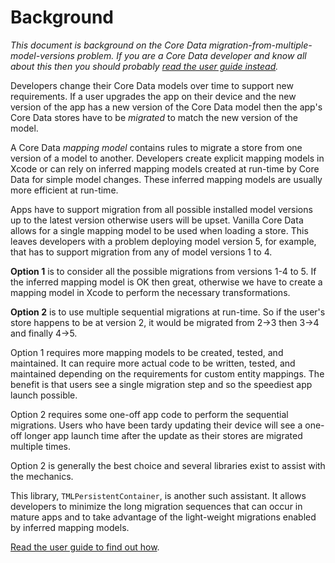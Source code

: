 <!--
TMLPersistentContainer
Usage.md
Distributed under the ISC license, see LICENSE.
-->
# Background

*This document is background on the Core Data
migration-from-multiple-model-versions problem.  If you are a Core Data
developer and know all about this then you should probably [read the user guide
instead](usage.html).*

Developers change their Core Data models over time to support new requirements.
If a user upgrades the app on their device and the new version of the app has a
new version of the Core Data model then the app's Core Data stores have to be
*migrated* to match the new version of the model.  

A Core Data *mapping model* contains rules to migrate a store from one version
of a model to another.  Developers create explicit mapping models in Xcode
or can rely on inferred mapping models created at run-time by Core Data for
simple model changes.  These inferred mapping models are usually more efficient
at run-time.

Apps have to support migration from all possible installed model versions up to
the latest version otherwise users will be upset.  Vanilla Core Data allows for
a single mapping model to be used when loading a store.  This leaves developers
with a problem deploying model version 5, for example, that has to support
migration from any of model versions 1 to 4.

**Option 1** is to consider all the possible migrations from versions 1-4 to 5.
If the inferred mapping model is OK then great, otherwise we have to create a
mapping model in Xcode to perform the necessary transformations.  

**Option 2** is to use multiple sequential migrations at run-time.  So if the
user's store happens to be at version 2, it would be migrated from 2->3 then
3->4 and finally 4->5.

Option 1 requires more mapping models to be created, tested, and maintained.
It can require more actual code to be written, tested, and maintained depending
on the requirements for custom entity mappings.  The benefit is that users see
a single migration step and so the speediest app launch possible.

Option 2 requires some one-off app code to perform the sequential migrations.
Users who have been tardy updating their device will see a one-off longer app
launch time after the update as their stores are migrated multiple times.

Option 2 is generally the best choice and several libraries exist to assist
with the mechanics.

This library, `TMLPersistentContainer`, is another such assistant.  It allows
developers to minimize the long migration sequences that can occur in mature
apps and to take advantage of the light-weight migrations enabled by inferred
mapping models.

[Read the user guide to find out how](usage.html).
